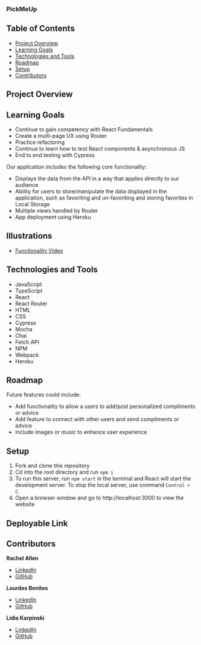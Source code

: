 ### PickMeUp

## Table of Contents

- [Project Overview](#project-overview)
- [Learning Goals](#learning-goals)
- [Technologies and Tools](#technologies-and-tools)
- [Roadmap](#roadmap)
- [Setup](#setup)
- [Contributors](#contributors)

## Project Overview

## Learning Goals

- Continue to gain competency with React Fundamentals
- Create a multi-page UX using Router
- Practice refactoring
- Continue to learn how to test React components & asynchronous JS
- End to end testing with Cypress

Our application includes the following core functionality:

- Displays the data from the API in a way that applies directly to our audience
- Ability for users to store/manipulate the data displayed in the application, such as favoriting and un-favoriting and storing favorites in Local Storage
- Multiple views handled by Router
- App deployment using Heroku

## Illustrations

- [Functionality Video](https://vimeo.com/735533177)

## Technologies and Tools

- JavaScript
- TypeScript
- React
- React Router
- HTML
- CSS
- Cypress
- Mocha
- Chai
- Fetch API
- NPM
- Webpack
- Heroku

## Roadmap

Future features could include:

- Add functionality to allow a users to add/post personalized compliments or advice
- Add feature to connect with other users and send compliments or advice
- Include images or music to enhance user experience

## Setup

1. Fork and clone this repository
2. Cd into the root directory and run `npm i`
3. To run this server, run `npm start` in the terminal and React will start the development server. To stop the local server, use command `Control + C`.
4. Open a browser window and go to http://localhost:3000 to view the website

## Deployable Link

## Contributors

**Rachel Allen**

- [LinkedIn](https://www.linkedin.com/in/rachel-lynn-allen/)
- [GitHub](https://github.com/Rallen13)

**Lourdes Benites**

- [LinkedIn](https://www.linkedin.com/in/lourdesbenites/)
- [GitHub](https://github.com/lourdesbnts)

**Lidia Karpinski**

- [LinkedIn](https://www.linkedin.com/in/lidia-karpinski/)
- [GitHub](https://github.com/lkarpins)
